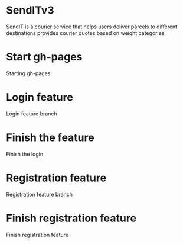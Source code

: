 # SendITv3
SendIT is a courier service that helps users deliver parcels to different destinations provides courier quotes based on weight categories.
# Start gh-pages
Starting gh-pages
# Login feature
Login feature branch
# Finish the feature
Finish the login
# Registration feature
Registration feature branch
# Finish registration feature
Finish registration feature


